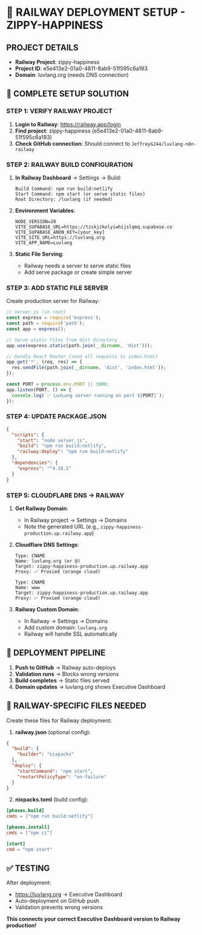 # 🚂 RAILWAY DEPLOYMENT SETUP - ZIPPY-HAPPINESS

## PROJECT DETAILS
- **Railway Project**: zippy-happiness
- **Project ID**: e5e413e2-01a0-4811-8ab9-51f595c6a193
- **Domain**: luvlang.org (needs DNS connection)

## 🎯 COMPLETE SETUP SOLUTION

### STEP 1: VERIFY RAILWAY PROJECT

1. **Login to Railway**: https://railway.app/login
2. **Find project**: zippy-happiness (e5e413e2-01a0-4811-8ab9-51f595c6a193)
3. **Check GitHub connection**: Should connect to `JeffreyG244/luvlang-n8n-railway`

### STEP 2: RAILWAY BUILD CONFIGURATION

1. **In Railway Dashboard** → Settings → Build:
   ```
   Build Command: npm run build:netlify
   Start Command: npm start (or serve static files)
   Root Directory: /luvlang (if needed)
   ```

2. **Environment Variables**:
   ```
   NODE_VERSION=20
   VITE_SUPABASE_URL=https://tzskjzkolyiwhijslqmq.supabase.co
   VITE_SUPABASE_ANON_KEY=[your_key]
   VITE_SITE_URL=https://luvlang.org
   VITE_APP_NAME=Luvlang
   ```

3. **Static File Serving**:
   - Railway needs a server to serve static files
   - Add serve package or create simple server

### STEP 3: ADD STATIC FILE SERVER

Create production server for Railway:

```javascript
// server.js (in root)
const express = require('express');
const path = require('path');
const app = express();

// Serve static files from dist directory
app.use(express.static(path.join(__dirname, 'dist')));

// Handle React Router (send all requests to index.html)
app.get('*', (req, res) => {
  res.sendFile(path.join(__dirname, 'dist', 'index.html'));
});

const PORT = process.env.PORT || 3000;
app.listen(PORT, () => {
  console.log(`✅ LuvLang server running on port ${PORT}`);
});
```

### STEP 4: UPDATE PACKAGE.JSON

```json
{
  "scripts": {
    "start": "node server.js",
    "build": "npm run build:netlify",
    "railway:deploy": "npm run build:netlify"
  },
  "dependencies": {
    "express": "^4.18.2"
  }
}
```

### STEP 5: CLOUDFLARE DNS → RAILWAY

1. **Get Railway Domain**: 
   - In Railway project → Settings → Domains
   - Note the generated URL (e.g., `zippy-happiness-production.up.railway.app`)

2. **Cloudflare DNS Settings**:
   ```
   Type: CNAME
   Name: luvlang.org (or @)
   Target: zippy-happiness-production.up.railway.app
   Proxy: ✅ Proxied (orange cloud)
   ```

   ```
   Type: CNAME  
   Name: www
   Target: zippy-happiness-production.up.railway.app
   Proxy: ✅ Proxied (orange cloud)
   ```

3. **Railway Custom Domain**:
   - In Railway → Settings → Domains
   - Add custom domain: `luvlang.org`
   - Railway will handle SSL automatically

## 🚀 DEPLOYMENT PIPELINE

1. **Push to GitHub** → Railway auto-deploys
2. **Validation runs** → Blocks wrong versions  
3. **Build completes** → Static files served
4. **Domain updates** → luvlang.org shows Executive Dashboard

## 🔧 RAILWAY-SPECIFIC FILES NEEDED

Create these files for Railway deployment:

1. **railway.json** (optional config):
```json
{
  "build": {
    "builder": "nixpacks"
  },
  "deploy": {
    "startCommand": "npm start",
    "restartPolicyType": "on-failure"
  }
}
```

2. **nixpacks.toml** (build config):
```toml
[phases.build]
cmds = ["npm run build:netlify"]

[phases.install]
cmds = ["npm ci"]

[start]
cmd = "npm start"
```

## ✅ TESTING

After deployment:
- https://luvlang.org → Executive Dashboard
- Auto-deployment on GitHub push
- Validation prevents wrong versions

**This connects your correct Executive Dashboard version to Railway production!**